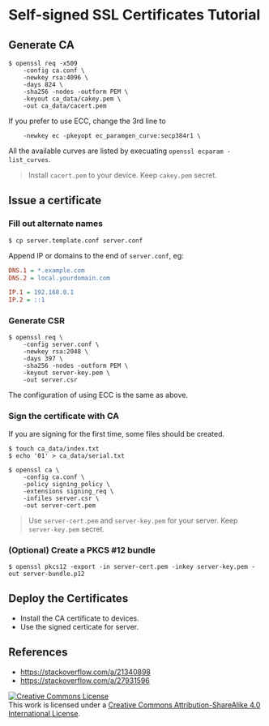 # Self-signed SSL Certificates Tutorial

## Generate CA

```shell
$ openssl req -x509
    -config ca.conf \
    -newkey rsa:4096 \
    -days 824 \
    -sha256 -nodes -outform PEM \
    -keyout ca_data/cakey.pem \
    -out ca_data/cacert.pem
```

If you prefer to use ECC, change the 3rd line to
```shell
    -newkey ec -pkeyopt ec_paramgen_curve:secp384r1 \
```

All the available curves are listed by execuating `openssl ecparam -list_curves`.

> Install `cacert.pem` to your device. Keep `cakey.pem` secret.

## Issue a certificate

### Fill out alternate names

```shell
$ cp server.template.conf server.conf
```

Append IP or domains to the end of `server.conf`, eg:

```ini
DNS.1 = *.example.com
DNS.2 = local.yourdomain.com

IP.1 = 192.168.0.1
IP.2 = ::1
```

### Generate CSR

```shell
$ openssl req \
    -config server.conf \
    -newkey rsa:2048 \
    -days 397 \
    -sha256 -nodes -outform PEM \
    -keyout server-key.pem \
    -out server.csr
```

The configuration of using ECC is the same as above.

### Sign the certificate with CA

If you are signing for the first time, some files should be created.
```shell
$ touch ca_data/index.txt
$ echo '01' > ca_data/serial.txt
```

```shell
$ openssl ca \
    -config ca.conf \
    -policy signing_policy \
    -extensions signing_req \
    -infiles server.csr \
    -out server-cert.pem
```

> Use `server-cert.pem` and `server-key.pem` for your server. Keep `server-key.pem` secret.

### (Optional) Create a PKCS #12 bundle

```shell
$ openssl pkcs12 -export -in server-cert.pem -inkey server-key.pem -out server-bundle.p12
```

## Deploy the Certificates

- Install the CA certificate to devices.
- Use the signed certicate for server.

## References

- <https://stackoverflow.com/a/21340898>
- <https://stackoverflow.com/a/27931596>

<a rel="license" href="http://creativecommons.org/licenses/by-sa/4.0/"><img alt="Creative Commons License" style="border-width:0" src="https://i.creativecommons.org/l/by-sa/4.0/88x31.png" /></a><br />This work is licensed under a <a rel="license" href="http://creativecommons.org/licenses/by-sa/4.0/">Creative Commons Attribution-ShareAlike 4.0 International License</a>.

